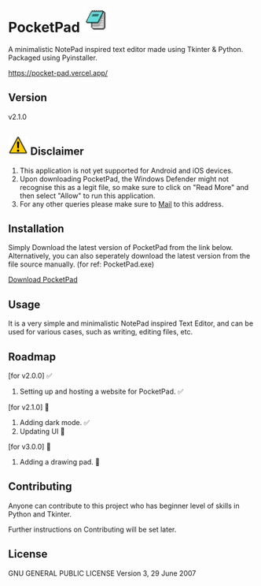 # PocketPad <img src="img.jpg" alt="Alt Text" width="50" height="50">

A minimalistic NotePad inspired text editor made using Tkinter & Python.
Packaged using Pyinstaller.

https://pocket-pad.vercel.app/

## Version

v2.1.0

## <img src="./warning.png" alt = "Warning" width="40" height="40" > Disclaimer

1. This application is not yet supported for Android and iOS devices.
2. Upon downloading PocketPad, the Windows Defender might not recognise this as a legit file, so make sure to click on "Read More" and then select "Allow" to run this application.
3. For any other queries please make sure to [Mail](mailto:bhattacharjeedeboneil@gmail.com) to this address.

## Installation

Simply Download the latest version of PocketPad from the link below.
Alternatively, you can also seperately download the latest version from the file source manually. (for ref: PocketPad.exe)

[Download PocketPad](https://raw.githubusercontent.com/deboneil07/PocketPad/main/PocketPad.exe)

## Usage

It is a very simple and minimalistic NotePad inspired Text Editor, and can be used for various cases, such as writing, editing files, etc.

## Roadmap

[for v2.0.0] ✅

1. Setting up and hosting a website for PocketPad. ✅

[for v2.1.0] 🚧

1. Adding dark mode. ✅
2. Updating UI 🚧 

[for v3.0.0] 🚧 

1. Adding a drawing pad. 🚧




## Contributing

Anyone can contribute to this project who has beginner level of skills in Python and Tkinter.

Further instructions on Contributing will be set later.

## License

GNU GENERAL PUBLIC LICENSE Version 3, 29 June 2007
